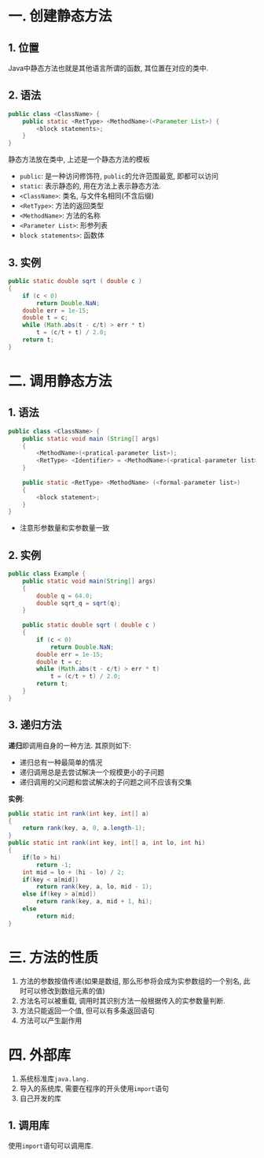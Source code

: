 # 一. 创建静态方法

## 1. 位置

Java中静态方法也就是其他语言所谓的函数, 其位置在对应的类中.



## 2. 语法

```java
public class <ClassName> {   
    public static <RetType> <MethodName>(<Parameter List>) {
        <block statements>;
    }
}
```

静态方法放在类中, 上述是一个静态方法的模板

- `public`: 是一种访问修饰符, `public`的允许范围最宽, 即都可以访问
- `static`: 表示静态的, 用在方法上表示静态方法.
- `<ClassName>`: 类名, 与文件名相同(不含后缀)
- `<RetType>`: 方法的返回类型
- `<MethodName>`: 方法的名称
- `<Parameter List>`: 形参列表
- `block statements>`: 函数体



## 3. 实例

```java
public static double sqrt ( double c )
{
    if (c < 0)
        return Double.NaN;
    double err = 1e-15;
    double t = c;
    while (Math.abs(t - c/t) > err * t)
        t = (c/t + t) / 2.0;
    return t;
}
```



# 二. 调用静态方法

## 1. 语法

```java
public class <ClassName> {
    public static void main (String[] args)
    {
        <MethodName>(<pratical-parameter list>);							// 调用函数但返回值没用上
        <RetType> <Identifier> = <MethodName>(<pratical-parameter list>);	// 函数返回值用来初始化变量 
    }
    
    public static <RetType> <MethodName> (<formal-parameter list>)
    {
        <block statement>;
    }
}
```

- 注意形参数量和实参数量一致



## 2. 实例

```java
public class Example {
    public static void main(String[] args)
    {
        double q = 64.0;
        double sqrt_q = sqrt(q);
    }
    
    public static double sqrt ( double c )
    {
        if (c < 0)
            return Double.NaN;
        double err = 1e-15;
        double t = c;
        while (Math.abs(t - c/t) > err * t)
            t = (c/t + t) / 2.0;
        return t;
    }
}
```



## 3. 递归方法

**递归**即调用自身的一种方法. 其原则如下:

- 递归总有一种最简单的情况
- 递归调用总是去尝试解决一个规模更小的子问题
- 递归调用的父问题和尝试解决的子问题之间不应该有交集

**实例**:

```java
public static int rank(int key, int[] a)
{
    return rank(key, a, 0, a.length-1);
}
public static int rank(int key, int[] a, int lo, int hi)
{
    if(lo > hi)
        return -1;
    int mid = lo + (hi - lo) / 2;
    if(key < a[mid])
        return rank(key, a, lo, mid - 1);
    else if(key > a[mid])
        return rank(key, a, mid + 1, hi);
    else
        return mid;
}
```



# 三. 方法的性质

1. 方法的参数按值传递(如果是数组, 那么形参将会成为实参数组的一个别名, 此时可以修改到数组元素的值)
2. 方法名可以被重载, 调用时其识别方法一般根据传入的实参数量判断.
3. 方法只能返回一个值, 但可以有多条返回语句
4. 方法可以产生副作用



# 四. 外部库

1. 系统标准库`java.lang.`
2. 导入的系统库, 需要在程序的开头使用`import`语句
3. 自己开发的库

## 1. 调用库

使用`import`语句可以调用库.
